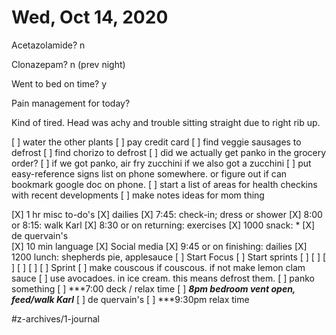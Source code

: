 # Wed, Oct 14, 2020
Acetazolamide? n

Clonazepam? n
(prev night)

Went to bed on time? y

Pain management for today?


Kind of tired. Head was achy and trouble sitting straight due to right rib up. 

[ ] water the other plants
[ ] pay credit card
[ ] find veggie sausages to defrost
[ ] find chorizo to defrost
[ ] did we actually get panko in the grocery order? 
[ ] if we got panko, air fry zucchini if we also got a zucchini
[ ] put easy-reference signs list on phone somewhere. or figure out if can bookmark google doc on phone. 
[ ] start a list of areas for health checkins with recent developments
[ ] make notes ideas for mom thing

[X] 1 hr misc to-do's
[X] dailies
[X] 7:45: check-in; dress or shower
[X] 8:00 or 8:15: walk Karl
[X] 8:30 or on returning: exercises
[X] 1000 snack: *
[X] de quervain's	
[X] 10 min language
[X] Social media
[X] 9:45 or on finishing: dailies
[X] 1200 lunch: shepherds pie, applesauce
	[ ] Start Focus
	[ ] Start sprints
	[ ] [ ] [ ] [ ] [ ] [ ] Sprint
[ ] make couscous if couscous. if not make lemon clam sauce
[ ] use avocadoes. in ice cream. this means defrost them. 
[ ] panko something
[ ] ***7:00 deck / relax time
[ ] ***8pm bedroom vent open, feed/walk Karl***
	[ ] de quervain's
[ ] ***9:30pm relax time

#z-archives/1-journal
